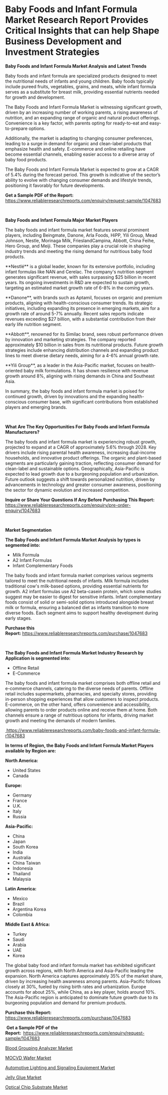 <p><h1>Baby Foods and Infant Formula Market Research Report Provides Critical Insights that can help Shape Business Development and Investment Strategies</h1></p><p><strong>Baby Foods and Infant Formula Market Analysis and Latest Trends</strong></p>
<p><p>Baby foods and infant formula are specialized products designed to meet the nutritional needs of infants and young children. Baby foods typically include pureed fruits, vegetables, grains, and meats, while infant formula serves as a substitute for breast milk, providing essential nutrients needed for growth and development.</p><p>The Baby Foods and Infant Formula Market is witnessing significant growth, driven by an increasing number of working parents, a rising awareness of nutrition, and an expanding range of organic and natural product offerings. Convenience is a key factor, with parents opting for ready-to-eat and easy-to-prepare options.</p><p>Additionally, the market is adapting to changing consumer preferences, leading to a surge in demand for organic and clean-label products that emphasize health and safety. E-commerce and online retailing have become essential channels, enabling easier access to a diverse array of baby food products.</p><p>The Baby Foods and Infant Formula Market is expected to grow at a CAGR of 5.4% during the forecast period. This growth is indicative of the sector’s ability to evolve with changing consumer demands and lifestyle trends, positioning it favorably for future developments.</p></p>
<p><strong>Get a Sample PDF of the Report:&nbsp;</strong> <a href="https://www.reliableresearchreports.com/enquiry/request-sample/1047683?utm_campaign=34&utm_medium=2&utm_source=Github&utm_content=ia&utm_term=28122024&utm_id=baby-foods-and-infant-formula">https://www.reliableresearchreports.com/enquiry/request-sample/1047683</a></p>
<p>&nbsp;</p>
<p><strong>Baby Foods and Infant Formula Major Market Players</strong></p>
<p><p>The baby foods and infant formula market features several prominent players, including Beingmate, Danone, Arla Foods, HiPP, Yili Group, Mead Johnson, Nestle, Morinaga Milk, FrieslandCampina, Abbott, China Feihe, Hero Group, and Meiji. These companies play a crucial role in shaping industry trends and meeting the rising demand for nutritious baby food products.</p><p>**Nestlé** is a global leader, known for its extensive portfolio, including infant formulas like NAN and Cerelac. The company's nutrition segment generates significant revenue, with sales surpassing $25 billion in recent years. Its ongoing investments in R&D are expected to sustain growth, targeting an estimated market growth rate of 6-8% in the coming years.</p><p>**Danone**, with brands such as Aptamil, focuses on organic and premium products, aligning with health-conscious consumer trends. Its strategic initiatives, including expanding its presence in emerging markets, aim for a growth rate of around 5-7% annually. Recent sales reports indicate revenues exceeding $27 billion, with a substantial contribution from their early life nutrition segment.</p><p>**Abbott**, renowned for its Similac brand, sees robust performance driven by innovation and marketing strategies. The company reported approximately $10 billion in sales from its nutritional products. Future growth strategies include enhancing distribution channels and expanding product lines to meet diverse dietary needs, aiming for a 4-6% annual growth rate.</p><p>**Yili Group**, as a leader in the Asia-Pacific market, focuses on health-oriented baby milk formulations. It has shown resilience with revenue growth around 8%, aligning with rising demands in China and Southeast Asia.</p><p>In summary, the baby foods and infant formula market is poised for continued growth, driven by innovations and the expanding health-conscious consumer base, with significant contributions from established players and emerging brands.</p></p>
<p>&nbsp;</p>
<p><strong>What Are The Key Opportunities For Baby Foods and Infant Formula Manufacturers?</strong></p>
<p><p>The baby foods and infant formula market is experiencing robust growth, projected to expand at a CAGR of approximately 5.6% through 2028. Key drivers include rising parental health awareness, increasing dual-income households, and innovative product offerings. The organic and plant-based segments are particularly gaining traction, reflecting consumer demand for clean-label and sustainable options. Geographically, Asia-Pacific is expected to lead growth due to a burgeoning population and urbanization. Future outlook suggests a shift towards personalized nutrition, driven by advancements in technology and greater consumer awareness, positioning the sector for dynamic evolution and increased competition.</p></p>
<p><strong>Inquire or Share Your Questions If Any Before Purchasing This Report:</strong> <a href="https://www.reliableresearchreports.com/enquiry/pre-order-enquiry/1047683?utm_campaign=34&utm_medium=2&utm_source=Github&utm_content=ia&utm_term=28122024&utm_id=baby-foods-and-infant-formula">https://www.reliableresearchreports.com/enquiry/pre-order-enquiry/1047683</a></p>
<p>&nbsp;</p>
<p><strong>Market Segmentation</strong></p>
<p><strong>The Baby Foods and Infant Formula Market Analysis by types is segmented into:</strong></p>
<p><ul><li>Milk Formula</li><li>A2 Infant Formulas</li><li>Infant Complementary Foods</li></ul></p>
<p><p>The baby foods and infant formula market comprises various segments tailored to meet the nutritional needs of infants. Milk formula includes traditional cow's milk-based options, providing essential nutrients for growth. A2 infant formulas use A2 beta-casein protein, which some studies suggest may be easier to digest for sensitive infants. Infant complementary foods consist of solid or semi-solid options introduced alongside breast milk or formula, ensuring a balanced diet as infants transition to more diverse foods. Each segment aims to support healthy development during early stages.</p></p>
<p><strong>Purchase this Report:&nbsp;</strong><a href="https://www.reliableresearchreports.com/purchase/1047683?utm_campaign=34&utm_medium=2&utm_source=Github&utm_content=ia&utm_term=28122024&utm_id=baby-foods-and-infant-formula">https://www.reliableresearchreports.com/purchase/1047683</a></p>
<p>&nbsp;</p>
<p><strong>The Baby Foods and Infant Formula Market Industry Research by Application is segmented into:</strong></p>
<p><ul><li>Offline Retail</li><li>E-Commerce</li></ul></p>
<p><p>The baby foods and infant formula market comprises both offline retail and e-commerce channels, catering to the diverse needs of parents. Offline retail includes supermarkets, pharmacies, and specialty stores, providing in-person shopping experiences that allow customers to inspect products. E-commerce, on the other hand, offers convenience and accessibility, allowing parents to order products online and receive them at home. Both channels ensure a range of nutritious options for infants, driving market growth and meeting the demands of modern families.</p></p>
<p><a href="https://www.reliableresearchreports.com/baby-foods-and-infant-formula-r1047683?utm_campaign=34&utm_medium=2&utm_source=Github&utm_content=ia&utm_term=28122024&utm_id=baby-foods-and-infant-formula">&nbsp;https://www.reliableresearchreports.com/baby-foods-and-infant-formula-r1047683</a></p>
<p><strong>In terms of Region, the Baby Foods and Infant Formula Market Players available by Region are:</strong></p>
<p>
    <p> <strong> North America: </strong>
        <ul>
            <li>United States</li>
            <li>Canada</li>
        </ul>
        </p> 
    <p> <strong> Europe: </strong>
        <ul>
            <li>Germany</li>
            <li>France</li>
            <li>U.K.</li>
            <li>Italy</li>
            <li>Russia</li>
        </ul>
        </p> 
    <p> <strong> Asia-Pacific: </strong>
        <ul>
            <li>China</li>
            <li>Japan</li>
            <li>South Korea</li>
            <li>India</li>
            <li>Australia</li>
            <li>China Taiwan</li>
            <li>Indonesia</li>
            <li>Thailand</li>
            <li>Malaysia</li>
        </ul>
        </p> 
    <p> <strong> Latin America: </strong>
        <ul>
            <li>Mexico</li>
            <li>Brazil</li>
            <li>Argentina Korea</li>
            <li>Colombia</li>
        </ul>
        </p> 
    <p> <strong> Middle East & Africa: </strong>
        <ul>
            <li>Turkey</li>
            <li>Saudi</li>
            <li>Arabia</li>
            <li>UAE</li>
            <li>Korea</li>
        </ul>
    </p>
    </p>
<p><p>The global baby food and infant formula market has exhibited significant growth across regions, with North America and Asia-Pacific leading the expansion. North America captures approximately 35% of the market share, driven by increasing health awareness among parents. Asia-Pacific follows closely at 30%, fueled by rising birth rates and urbanization. Europe accounts for about 25%, while China, as a key player, holds around 10%. The Asia-Pacific region is anticipated to dominate future growth due to its burgeoning population and demand for premium products.</p></p>
<p><strong>Purchase this Report: </strong><a href="https://www.reliableresearchreports.com/purchase/1047683?utm_campaign=34&utm_medium=2&utm_source=Github&utm_content=ia&utm_term=28122024&utm_id=baby-foods-and-infant-formula">https://www.reliableresearchreports.com/purchase/1047683</a></p>
<p>&nbsp;<strong>Get a Sample PDF of the Report:&nbsp;&nbsp;</strong><a href="https://www.reliableresearchreports.com/enquiry/request-sample/1047683?utm_campaign=34&utm_medium=2&utm_source=Github&utm_content=ia&utm_term=28122024&utm_id=baby-foods-and-infant-formula">https://www.reliableresearchreports.com/enquiry/request-sample/1047683</a></p>
<p><strong></strong></p>
<p><p><a href="https://github.com/flnordan65e0/Market-Research-Report-List-1/blob/main/blood-grouping-analyzer-market.md?utm_campaign=34&utm_medium=2&utm_source=Github&utm_content=ia&utm_term=28122024&utm_id=baby-foods-and-infant-formula">Blood Grouping Analyzer Market</a></p><p><a href="https://github.com/rodinayygacklezi/Market-Research-Report-List-1/blob/main/mocvd-wafer-market.md?utm_campaign=34&utm_medium=2&utm_source=Github&utm_content=ia&utm_term=28122024&utm_id=baby-foods-and-infant-formula">MOCVD Wafer Market</a></p><p><a href="https://github.com/lindaopodray/Market-Research-Report-List-1/blob/main/automotive-lighting-and-signaling-equipment-market.md?utm_campaign=34&utm_medium=2&utm_source=Github&utm_content=ia&utm_term=28122024&utm_id=baby-foods-and-infant-formula">Automotive Lighting and Signaling Equipment Market</a></p><p><a href="https://github.com/antonioc6hal/Market-Research-Report-List-1/blob/main/jelly-glue-market.md?utm_campaign=34&utm_medium=2&utm_source=Github&utm_content=ia&utm_term=28122024&utm_id=baby-foods-and-infant-formula">Jelly Glue Market</a></p><p><a href="https://github.com/hammelximalschid/Market-Research-Report-List-1/blob/main/optical-chip-substrate-market.md?utm_campaign=34&utm_medium=2&utm_source=Github&utm_content=ia&utm_term=28122024&utm_id=baby-foods-and-infant-formula">Optical Chip Substrate Market</a></p></p>